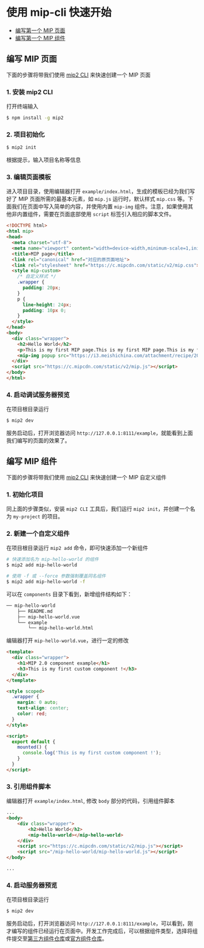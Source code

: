 # 使用 mip-cli 快速开始

- [编写第一个 MIP 页面](#编写-mip-页面)
- [编写第一个 MIP 组件](#编写-mip-组件)

## 编写 MIP 页面

下面的步骤将带我们使用 [mip2 CLI](./cli-usage.md) 来快速创建一个 MIP 页面

### 1. 安装 mip2 CLI

打开终端输入

```bash
$ npm install -g mip2
```

### 2. 项目初始化

```bash
$ mip2 init
```

根据提示，输入项目名称等信息

### 3. 编辑页面模板

进入项目目录，使用编辑器打开 `example/index.html`，生成的模板已经为我们写好了 MIP 页面所需的最基本元素，如 `mip.js` 运行时，默认样式 `mip.css` 等。下面我们在页面中写入简单的内容，并使用内置 `mip-img` 组件。注意，如果使用其他非内置组件，需要在页面底部使用 `script` 标签引入相应的脚本文件。

```html
<!DOCTYPE html>
<html mip>
<head>
  <meta charset="utf-8">
  <meta name="viewport" content="width=device-width,minimum-scale=1,initial-scale=1">
  <title>MIP page</title>
  <link rel="canonical" href="对应的原页面地址">
  <link rel="stylesheet" href="https://c.mipcdn.com/static/v2/mip.css">
  <style mip-custom>
    /* 自定义样式 */
    .wrapper {
      padding: 20px;
    }
    p {
      line-height: 24px;
      padding: 10px 0;
    }
  </style>
</head>
<body>
  <div class="wrapper">
    <h2>Hello World</h2>
    <p>This is my first MIP page.This is my first MIP page.This is my first MIP page.This is my first MIP page.This is my first MIP page.This is my first MIP page.This is my first MIP page.This is my first MIP page.</p>
    <mip-img popup src="https://i3.meishichina.com/attachment/recipe/2014/10/27/c640_20141027211913820385989.jpg@!c640"></mip-img>
  </div>
  <script src="https://c.mipcdn.com/static/v2/mip.js"></script>
</body>
</html>
```

### 4. 启动调试服务器预览

在项目根目录运行

```bash
$ mip2 dev
```

服务启动后，打开浏览器访问 `http://127.0.0.1:8111/example`，就能看到上面我们编写的页面的效果了。

## 编写 MIP 组件

下面的步骤将带我们使用 [mip2 CLI](./cli-usage.md) 来快速创建一个 MIP 自定义组件

### 1. 初始化项目

同上面的步骤类似，安装 `mip2 CLI` 工具后，我们运行 `mip2 init`，并创建一个名为 `my-project` 的项目。

### 2. 新建一个自定义组件

在项目根目录运行 `mip2 add` 命令，即可快速添加一个新组件

```bash
# 快速添加名为 mip-hello-world 的组件
$ mip2 add mip-hello-world

# 使用 -f 或 --force 参数强制覆盖同名组件
$ mip2 add mip-hello-world -f
```

可以在 `components` 目录下看到，新增组件结构如下：

```bash
── mip-hello-world
    ├── README.md
    ├── mip-hello-world.vue
    └── example
        └── mip-hello-world.html
```

编辑器打开 `mip-hello-world.vue`，进行一定的修改

```html
<template>
  <div class="wrapper">
    <h1>MIP 2.0 component example</h1>
    <h3>This is my first custom component !</h3>
  </div>
</template>

<style scoped>
  .wrapper {
    margin: 0 auto;
    text-align: center;
    color: red;
  }
</style>

<script>
  export default {
    mounted() {
      console.log('This is my first custom component !');
    }
  }
</script>

```

### 3. 引用组件脚本

编辑器打开 `example/index.html`, 修改 `body` 部分的代码，引用组件脚本

```html
...
<body>
    <div class="wrapper">
        <h2>Hello World</h2>
        <mip-hello-world></mip-hello-world>
    </div>
    <script src="https://c.mipcdn.com/static/v2/mip.js"></script>
    <script src="/mip-hello-world/mip-hello-world.js"></script>
</body>

...
```

### 4. 启动服务器预览

在项目根目录运行

```bash
$ mip2 dev
```

服务启动后，打开浏览器访问 `http://127.0.0.1:8111/example`，可以看到，刚才编写的组件已经运行在页面中。开发工作完成后，可以根据组件类型，选择将组件提交至[第三方组件仓库](https://github.com/mipengine/mip2-extensions-platform)或[官方组件仓库](https://github.com/mipengine/mip2-extensions)。
